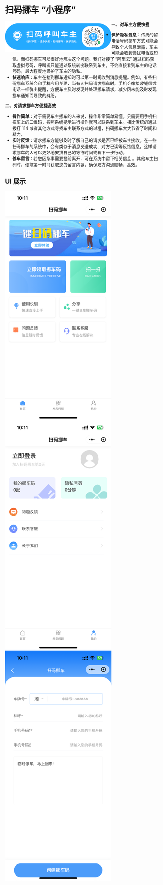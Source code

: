 # 扫码挪车 “小程序”

<img src="./assets/07-6734925.jpg" width="350" height="auto" style="float: left;">



**一、对车主方便快捷**

- **保护隐私信息**：传统的留电话号码挪车方式可能会导致个人信息泄露，车主可能会收到骚扰电话或短信。而扫码挪车可以很好地解决这个问题。我们对接了 “阿里云” 通过扫码获取虚拟号码，呼叫者只能通过系统转接联系到车主，不会直接看到车主的电话号码，最大程度地保护了车主的隐私。
- **快速响应**：车主在接到挪车通知时可以第一时间收到消息提醒。例如，有些扫码挪车系统会和手机应用关联，当有人扫码请求挪车时，手机会像接收短信或电话一样弹出提醒，方便车主及时发现并处理挪车请求，减少因未能及时发现挪车通知而导致的纠纷。

**二、对请求挪车方便捷高效**

- **操作简单**：对于需要车主挪车的人来说，操作非常简单易懂。只需要用手机扫描车上的二维码，按照系统提示进行操作就可以联系到车主。相比传统的通过拨打 114 或者其他方式寻找车主联系方式的过程，扫码挪车大大节省了时间和精力。
- **实时反馈**：请求挪车方能够及时了解自己的请求是否已经被车主接收。在一些扫码挪车的系统中，会有类似于消息发送成功、对方已读等反馈信息，这样请求挪车的人可以更好地安排自己的等待时间或者下一步行动。
- **停车留言**：若您因急事需要提前离开，可在系统中留下相关信息 。其他车主扫码时，便能第一时间获取您的留言内容，确保双方沟通顺畅、高效。



## UI 展示

<img src="./assets/IMG_5262.PNG" width="350" height="auto" style="float: left;">

<img src="./assets/IMG_5263.PNG" width="350" height="auto" style="float: left;">



<img src="./assets/IMG_5264.PNG" width="350" height="auto" style="float: left;">











